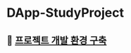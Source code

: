 # DApp-StudyProject

## :memo: [프로젝트 개발 환경 구축](https://github.com/JuRyunn/DApp-StudyProject/blob/main/ProjectEnvironment.md)

